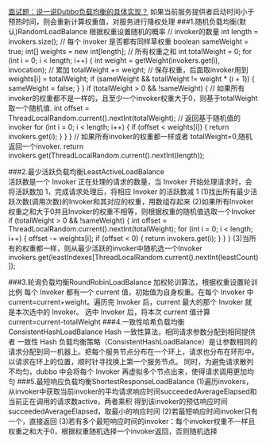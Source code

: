 [面试题：说一说Dubbo负载均衡的具体实现？](https://mp.weixin.qq.com/s/7y_VVrRZXQUepNEWR5INlA)
如果当前服务提供者启动时间小于预热时间，则会重新计算权重值，对服务进行降权处理
###1.随机负载均衡(默认)RandomLoadBalance   根据权重设置随机的概率
        // invoker的数量
        int length = invokers.size();
        // 每个 invoker 是否都有同样草权重
        boolean sameWeight = true;
        int[] weights = new int[length];
        // 所有权重之和
        int totalWeight = 0;
        for (int i = 0; i < length; i++) {
            int weight = getWeight(invokers.get(i), invocation);
            // 累加
            totalWeight += weight;
            // 保存权重，后面取invoker用到
            weights[i] = totalWeight;
            if (sameWeight && totalWeight != weight * (i + 1)) {
                sameWeight = false;
            }
        }
        if (totalWeight > 0 && !sameWeight) {
            // 如果所有invoker的权重都不是一样的，且至少一个invoker权重大于0，则基于totalWeight取一个随机值.
            int offset = ThreadLocalRandom.current().nextInt(totalWeight);
            // 返回基于随机值的 invoker 
            for (int i = 0; i < length; i++) {
                if (offset < weights[i]) {
                    return invokers.get(i);
                }
            }
        }
        // 如果所有invoker的权重都一样或者 totalWeight=0,随机返回一个invoker.
        return invokers.get(ThreadLocalRandom.current().nextInt(length));

###2.最少活跃负载均衡LeastActiveLoadBalance  
    活跃数是一个 Invoker 正在处理的请求的数量，当 Invoker 开始处理请求时，会将活跃数加 1，完成请求处理后，将相应 Invoker 的活跃数减 1
    (1)找出所有最少活跃次数(调用次数)的Invoker和其对应的权重，用数组存起来
    (2)如果所有Invoker权重之和大于0并且Invoker的权重不相等，则根据权重的随机值选取一个Invoker
    if (totalWeight > 0 && !sameWeight) {
                int offset = ThreadLocalRandom.current().nextInt(totalWeight);
                for (int i = 0; i < length; i++) {
                    offset -= weights[i];
                    if (offset < 0) {
                        return invokers.get(i);
                    }
                }
            }
    (3)当所有的权重都一样，则从最少活跃的invoker中随机选一个Invoker
     invokers.get(leastIndexes[ThreadLocalRandom.current().nextInt(leastCount)]);

###3.轮询负载均衡RoundRobinLoadBalance 加权轮训算法，根据权重设置轮训比例
    每个 Invoker 都有一个 current 值，初始值为自身权重。在每个 Invoker 中 current=current+weight。遍历完 Invoker 后，current 最大的那个 Invoker 就是本次选中的 Invoker。
    选中 Invoker 后，将本次 current 值计算 current=current-totalWeight
###4.一致性哈希负载均衡ConsistentHashLoadBalance  Hash 一致性算法，相同请求参数分配到相同提供者
    一致性 Hash 负载均衡策略（ConsistentHashLoadBalance）是让参数相同的请求分配到同一机器上。把每个服务节点分布在一个环上，请求也分布在环形中。以请求在环上的位置，顺时针寻找换上第一个服务节点。
    同时，为避免请求散列不均匀，dubbo 中会将每个 Invoker 再虚拟多个节点出来，使得请求调用更加均匀
###5.最短响应负载均衡ShortestResponseLoadBalance
    (1)遍历invokers，从invoker中获取当前invoker的平均请求响应时间succeededAverageElapsed和当前正在调用的请求数active，两者乘积
        得到该invoker的预估响应时间succeededAverageElapsed，取最小的响应时间
    (2)若最短响应时间invoker只有一个，直接返回
    (3)若有多个最短响应时间的invoker：每个invoker权重不一样且权重之和大于0，根据权重随机选择一个invoker返回，否则随机选择